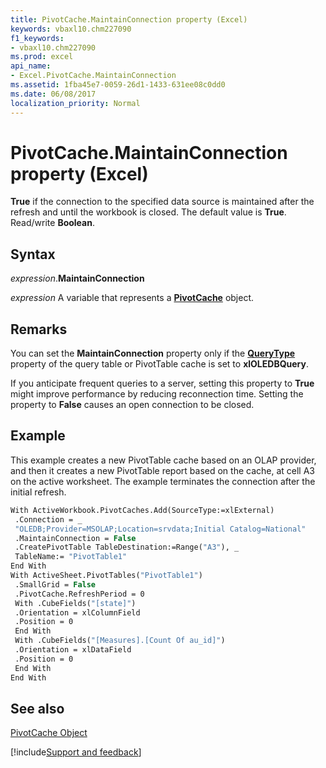 ```yaml
---
title: PivotCache.MaintainConnection property (Excel)
keywords: vbaxl10.chm227090
f1_keywords:
- vbaxl10.chm227090
ms.prod: excel
api_name:
- Excel.PivotCache.MaintainConnection
ms.assetid: 1fba45e7-0059-26d1-1433-631ee08c0dd0
ms.date: 06/08/2017
localization_priority: Normal
---
```



# PivotCache.MaintainConnection property (Excel)

 **True** if the connection to the specified data source is maintained after the refresh and until the workbook is closed. The default value is **True**. Read/write **Boolean**.


## Syntax

_expression_.**MaintainConnection**

_expression_ A variable that represents a **[PivotCache](Excel.PivotCache.md)** object.


## Remarks

You can set the  **MaintainConnection** property only if the **[QueryType](Excel.QueryTable.QueryType.md)** property of the query table or PivotTable cache is set to **xlOLEDBQuery**.

If you anticipate frequent queries to a server, setting this property to  **True** might improve performance by reducing reconnection time. Setting the property to **False** causes an open connection to be closed.


## Example

This example creates a new PivotTable cache based on an OLAP provider, and then it creates a new PivotTable report based on the cache, at cell A3 on the active worksheet. The example terminates the connection after the initial refresh.


```vb
With ActiveWorkbook.PivotCaches.Add(SourceType:=xlExternal) 
 .Connection = _ 
 "OLEDB;Provider=MSOLAP;Location=srvdata;Initial Catalog=National" 
 .MaintainConnection = False 
 .CreatePivotTable TableDestination:=Range("A3"), _ 
 TableName:= "PivotTable1" 
End With 
With ActiveSheet.PivotTables("PivotTable1") 
 .SmallGrid = False 
 .PivotCache.RefreshPeriod = 0 
 With .CubeFields("[state]") 
 .Orientation = xlColumnField 
 .Position = 0 
 End With 
 With .CubeFields("[Measures].[Count Of au_id]") 
 .Orientation = xlDataField 
 .Position = 0 
 End With 
End With
```


## See also


[PivotCache Object](Excel.PivotCache.md)

[!include[Support and feedback](~/includes/feedback-boilerplate.md)]